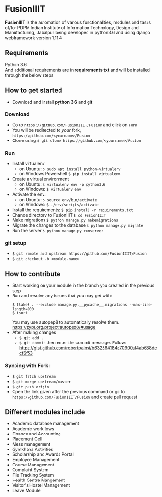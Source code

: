 # FusionIIIT

**FusionIIIT** is the automation of various functionalities, modules and tasks of/for PDPM Indian Institute of Information Technology, Design and Manufacturing, Jabalpur being developed in python3.6 and using django webframework version 1.11.4  

## Requirements

Python 3.6  
And additional requirements are in **requirements.txt** and will be installed through the below steps

## How to get started

* Download and install **python 3.6** and **git**
### Download
* Go to `https://github.com/FusionIIIT/Fusion` and click on `Fork`
* You will be redirected to *your* fork, `https://github.com/<yourname>/Fusion`
* Clone using `$ git clone https://github.com/<yourname>/Fusion`
### Run
* Install virtualenv  
    - on Ubuntu: `$ sudo apt install python-virtualenv`  
    - on Windows Powershell `$ pip install virtualenv`  
* Create a virtual environment  
    - on Ubuntu: `$ virtualenv env -p python3.6`  
    - on Windows: `$ virtualenv env`  
* Activate the env:
    - on Ubuntu: `$ source env/bin/activate`  
    - on Windows: `$ ./env/scripts/activate`  
* Install the requirements: `$ pip install -r requirements.txt`
* Change directory to FusionIIIT `$ cd FusionIIIT`
* Make migrations `$ python manage.py makemigrations`  
* Migrate the changes to the database `$ python manage.py migrate`  
* Run the server `$ python manage.py runserver`
### git setup
* `$ git remote add upstream https://github.com/FusionIIIT/Fusion`
* `$ git checkout -b <module-name>`

## How to contribute
* Start working on your module in the branch you created in the previous step
* Run and resolve any issues that you may get with:
  ```
  $ flake8 . --exclude manage.py,__pycache__,migrations --max-line-length=100
  $ isort
  ```  
  You may use autopep8 to automatically resolve them. https://pypi.org/project/autopep8/#usage
* After making changes  
    - `$ git add .`  
    - `$ git commit` then enter the commit message. Follow: https://gist.github.com/robertpainsi/b632364184e70900af4ab688decf6f53  
### Syncing with Fork:
* `$ git fetch upstream`
* `$ git merge upstream/master`
* `$ git push origin`
* Open the link given after the previous command or go to `https://github.com/FusionIIIT/Fusion` and create pull request


## Different modules include

* Academic database management  
* Academic workflows  
* Finance and Accounting  
* Placement Cell  
* Mess management  
* Gymkhana Activities  
* Scholarship and Awards Portal  
* Employee Management  
* Course Management  
* Complaint System  
* File Tracking System  
* Health Centre Mangement  
* Visitor's Hostel Management  
* Leave Module  

